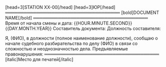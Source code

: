 [head=3]STATION XX-00[/head]
[head=3]ЮР[/head]
═════════════════════════════════════
[bold]DOCUMENT NAME[/bold]
═════════════════════════════════════
Время от начала смены и дата: {{HOUR.MINUTE.SECOND}} {{DAY.MONTH.YEAR}}
Составитель документа:
Должность составителя:

Я, (ФИО), в должности (полное наименование должности), сообщаю о начале судебного разбирательства по делу (ФИО) в связи со сложностью и неоднозначностью дела.
Предъявляемые правонарушения:
═════════════════════════════════════
[italic]Место для печатей[/italic]
